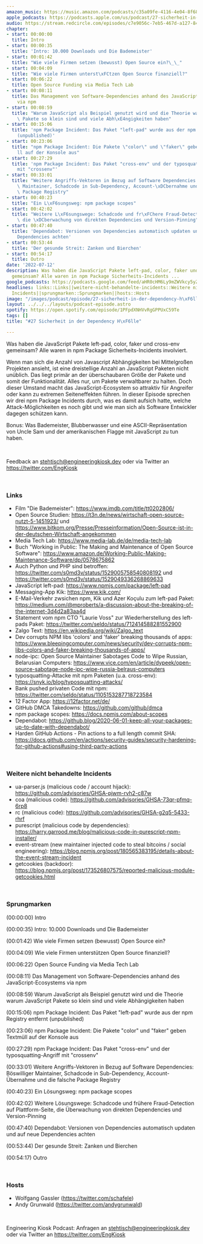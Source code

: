 ```yaml
---
amazon_music: https://music.amazon.com/podcasts/c35a09fe-4116-4e04-8f68-77d61b112e46/episodes/e8d90855-9b3f-419c-9542-57c3a97b4b77/engineering-kiosk-27-sicherheit-in-der-dependency-h%C3%B6lle
apple_podcasts: https://podcasts.apple.com/us/podcast/27-sicherheit-in-der-dependency-h%C3%B6lle/id1603082924?i=1000569619207&uo=4
audio: https://stream.redcircle.com/episodes/c7e9056c-7eb5-467d-a127-846879640678/stream.mp3
chapter:
- start: 00:00:00
  title: Intro
- start: 00:00:35
  title: 'Intro: 10.000 Downloads und Die Bademeister'
- start: 00:01:42
  title: "Wie viele Firmen setzen (bewusst) Open Source ein?\_\_"
- start: 00:04:09
  title: "Wie viele Firmen unterst\xFCtzen Open Source finanziell?"
- start: 00:06:22
  title: Open Source Funding via Media Tech Lab
- start: 00:08:11
  title: Das Management von Software-Dependencies anhand des JavaScript-Ecosystems
    via npm
- start: 00:08:59
  title: "Warum JavaScript als Beispiel genutzt wird und die Theorie warum JavaScript\
    \ Pakete so klein sind und viele Abh\xE4ngigkeiten haben"
- start: 00:15:06
  title: 'npm Package Incident: Das Paket "left-pad" wurde aus der npm Registry entfernt
    (unpublished)'
- start: 00:23:06
  title: "npm Package Incident: Die Pakete \"color\" und \"faker\" geben Textm\xFC\
    ll auf der Konsole aus"
- start: 00:27:29
  title: 'npm Package Incident: Das Paket "cross-env" und der typosquatting-Angriff
    mit "crossenv"'
- start: 00:33:01
  title: "Weitere Angriffs-Vektoren in Bezug auf Software Dependencies: B\xF6swilliger\
    \ Maintainer, Schadcode in Sub-Dependency, Account-\xDCbernahme und die falsche\
    \ Package Registry"
- start: 00:40:23
  title: "Ein L\xF6sungsweg: npm package scopes"
- start: 00:42:02
  title: "Weitere L\xF6sungswege: Schadcode und fr\xFChere Fraud-Detection auf Plattform-Seite,\
    \ die \xDCberwachung von direkten Dependencies und Version-Pinning"
- start: 00:47:40
  title: 'Dependabot: Versionen von Dependencies automatisch updaten und auf neue
    Dependencies achten'
- start: 00:53:44
  title: 'Der gesunde Streit: Zanken und Bierchen'
- start: 00:54:17
  title: Outro
date: '2022-07-12'
description: Was haben die JavaScript Pakete left-pad, color, faker und cross-env
  gemeinsam? Alle waren in npm Package Sicherheits-Incidents ...
google_podcasts: https://podcasts.google.com/feed/aHR0cHM6Ly9mZWVkcy5yZWRjaXJjbGUuY29tLzBlY2ZkZmQ3LWZkYTEtNGMzZC05NTE1LTQ3NjcyN2Y5ZGY1ZQ/episode/NDVkOTA4NTItZmUyYi00MTkyLWI4OTctY2VlMWZjMGMxZjky?sa=X&ved=2ahUKEwig3e-E1PL4AhUmGVkFHYtJBAsQkfYCegQIARAF
headlines: links::Links||weitere-nicht-behandelte-incidents::Weitere nicht behandelte
  Incidents||sprungmarken::Sprungmarken||hosts::Hosts
image: "/images/podcast/episode/27-sicherheit-in-der-dependency-h\xF6lle.jpg"
layout: ../../../layouts/podcast-episode.astro
spotify: https://open.spotify.com/episode/1PFpdXNHVvRgGPPUxC59Te
tags: []
title: "#27 Sicherheit in der Dependency H\xF6lle"

---
```

<p><span>Was haben die JavaScript Pakete left-pad, color, faker und cross-env gemeinsam? Alle waren in npm Package Sicherheits-Incidents involviert.</span></p><p><span>Wenn man sich die Anzahl von Javascript Abhängigkeiten bei Mittelgroßen Projekten ansieht, ist eine dreistellige Anzahl an JavaScript Paketen nicht unüblich. Das liegt primär an der überschaubaren Größe der Pakete und somit der Funktionalität. Alles nur, um Pakete verwaltbarer zu halten. Doch dieser Umstand macht das JavaScript-Ecosystem so attraktiv für Angreifer oder kann zu extremen Seiteneffekten führen. In dieser Episode sprechen wir drei npm Package Incidents durch, was es damit aufsich hatte, welche Attack-Möglichkeiten es noch gibt und wie man sich als Software Entwickler dagegen schützen kann.</span></p><p><span>Bonus: Was Bademeister, Blubberwasser und eine ASCII-Repräsentation von Uncle Sam und der amerikanischen Flagge mit JavaScript zu tun haben.</span></p><p><br></p><p><span>Feedback an </span><a href="mailto:stehtisch@engineeringkiosk.dev" rel="nofollow">stehtisch@engineeringkiosk.dev</a><span> oder via Twitter an </span><a href="https://twitter.com/EngKiosk" rel="nofollow">https://twitter.com/EngKiosk</a></p><p><br></p><h3 id="links">Links</h3><ul><li><span>Film &#34;Die Bademeister&#34;: </span><a href="https://www.imdb.com/title/tt0202806/" rel="nofollow">https://www.imdb.com/title/tt0202806/</a></li><li><span>Open Source Studien: </span><a href="https://t3n.de/news/wirtschaft-open-source-nutzt-5-1451923/" rel="nofollow">https://t3n.de/news/wirtschaft-open-source-nutzt-5-1451923/</a><span> und </span><a href="https://www.bitkom.org/Presse/Presseinformation/Open-Source-ist-in-der-deutschen-Wirtschaft-angekommen" rel="nofollow">https://www.bitkom.org/Presse/Presseinformation/Open-Source-ist-in-der-deutschen-Wirtschaft-angekommen</a><span> </span></li><li><span>Media Tech Lab: </span><a href="https://www.media-lab.de/de/media-tech-lab" rel="nofollow">https://www.media-lab.de/de/media-tech-lab</a></li><li><span>Buch &#34;Working in Public: The Making and Maintenance of Open Source Software&#34;: </span><a href="https://www.amazon.de/Working-Public-Making-Maintenance-Software/dp/0578675862" rel="nofollow">https://www.amazon.de/Working-Public-Making-Maintenance-Software/dp/0578675862</a></li><li><span>Auch Python und PHP sind betroffen: </span><a href="https://twitter.com/s0md3v/status/1529005758540808192" rel="nofollow">https://twitter.com/s0md3v/status/1529005758540808192</a><span> und </span><a href="https://twitter.com/s0md3v/status/1529049336268869633" rel="nofollow">https://twitter.com/s0md3v/status/1529049336268869633</a></li><li><span>JavaScript left-pad: </span><a href="https://www.npmjs.com/package/left-pad" rel="nofollow">https://www.npmjs.com/package/left-pad</a></li><li><span>Messaging-App Kik: </span><a href="https://www.kik.com/" rel="nofollow">https://www.kik.com/</a></li><li><span>E-Mail-Verkehr zwsichen npm, Kik und Azer Koçulu zum left-pad Paket: </span><a href="https://medium.com/@mproberts/a-discussion-about-the-breaking-of-the-internet-3d4d2a83aa4d" rel="nofollow">https://medium.com/@mproberts/a-discussion-about-the-breaking-of-the-internet-3d4d2a83aa4d</a></li><li><span>Statement vom npm CTO &#34;Laurie Voss&#34; zur Wiederherstellung des left-pads Paket: </span><a href="https://twitter.com/seldo/status/712414588281552900" rel="nofollow">https://twitter.com/seldo/status/712414588281552900</a></li><li><span>Zalgo Text: </span><a href="https://en.wikipedia.org/wiki/Zalgo_text" rel="nofollow">https://en.wikipedia.org/wiki/Zalgo_text</a></li><li><span>Dev corrupts NPM libs &#39;colors&#39; and &#39;faker&#39; breaking thousands of apps: </span><a href="https://www.bleepingcomputer.com/news/security/dev-corrupts-npm-libs-colors-and-faker-breaking-thousands-of-apps/" rel="nofollow">https://www.bleepingcomputer.com/news/security/dev-corrupts-npm-libs-colors-and-faker-breaking-thousands-of-apps/</a></li><li><span>node-ipc: Open Source Maintainer Sabotages Code to Wipe Russian, Belarusian Computers: </span><a href="https://www.vice.com/en/article/dypeek/open-source-sabotage-node-ipc-wipe-russia-belraus-computers" rel="nofollow">https://www.vice.com/en/article/dypeek/open-source-sabotage-node-ipc-wipe-russia-belraus-computers</a></li><li><span>typosquatting-Attacke mit npm Paketen (u.a. cross-env): </span><a href="https://snyk.io/blog/typosquatting-attacks/" rel="nofollow">https://snyk.io/blog/typosquatting-attacks/</a></li><li><span>Bank pushed privaten Code mit npm: </span><a href="https://twitter.com/seldo/status/1105153287718723584" rel="nofollow">https://twitter.com/seldo/status/1105153287718723584</a></li><li><span>12 Factor App: </span><a href="https://12factor.net/de/" rel="nofollow">https://12factor.net/de/</a></li><li><span>GitHub DMCA Takedowns: </span><a href="https://github.com/github/dmca" rel="nofollow">https://github.com/github/dmca</a></li><li><span>npm package scopes: </span><a href="https://docs.npmjs.com/about-scopes" rel="nofollow">https://docs.npmjs.com/about-scopes</a></li><li><span>Dependabot: </span><a href="https://github.blog/2020-06-01-keep-all-your-packages-up-to-date-with-dependabot/" rel="nofollow">https://github.blog/2020-06-01-keep-all-your-packages-up-to-date-with-dependabot/</a><span> </span></li><li><span>Harden GitHub Actions - Pin actions to a full length commit SHA: </span><a href="https://docs.github.com/en/actions/security-guides/security-hardening-for-github-actions#using-third-party-actions" rel="nofollow">https://docs.github.com/en/actions/security-guides/security-hardening-for-github-actions#using-third-party-actions</a></li></ul><p><br></p><h3 id="weitere-nicht-behandelte-incidents">Weitere nicht behandelte Incidents</h3><ul><li><span>ua-parser.js (malicious code / account hijack): </span><a href="https://github.com/advisories/GHSA-pjwm-rvh2-c87w" rel="nofollow">https://github.com/advisories/GHSA-pjwm-rvh2-c87w</a></li><li><span>coa (malicious code): </span><a href="https://github.com/advisories/GHSA-73qr-pfmq-6rp8" rel="nofollow">https://github.com/advisories/GHSA-73qr-pfmq-6rp8</a></li><li><span>rc (malicious code): </span><a href="https://github.com/advisories/GHSA-g2q5-5433-rhrf" rel="nofollow">https://github.com/advisories/GHSA-g2q5-5433-rhrf</a></li><li><span>purescript (malicious code by dependencies): </span><a href="https://harry.garrood.me/blog/malicious-code-in-purescript-npm-installer/" rel="nofollow">https://harry.garrood.me/blog/malicious-code-in-purescript-npm-installer/</a></li><li><span>event-stream (new maintainer injected code to steal bitcoins / social engineering): </span><a href="https://blog.npmjs.org/post/180565383195/details-about-the-event-stream-incident" rel="nofollow">https://blog.npmjs.org/post/180565383195/details-about-the-event-stream-incident</a></li><li><span>getcookies (backdoor): </span><a href="https://blog.npmjs.org/post/173526807575/reported-malicious-module-getcookies.html" rel="nofollow">https://blog.npmjs.org/post/173526807575/reported-malicious-module-getcookies.html</a></li></ul><p><br></p><h3 id="sprungmarken">Sprungmarken</h3><p><span>(00:00:00) Intro</span></p><p><span>(00:00:35) Intro: 10.000 Downloads und Die Bademeister</span></p><p><span>(00:01:42) Wie viele Firmen setzen (bewusst) Open Source ein?  </span></p><p><span>(00:04:09) Wie viele Firmen unterstützen Open Source finanziell?</span></p><p><span>(00:06:22) Open Source Funding via Media Tech Lab</span></p><p><span>(00:08:11) Das Management von Software-Dependencies anhand des JavaScript-Ecosystems via npm</span></p><p><span>(00:08:59) Warum JavaScript als Beispiel genutzt wird und die Theorie warum JavaScript Pakete so klein sind und viele Abhängigkeiten haben</span></p><p><span>(00:15:06) npm Package Incident: Das Paket &#34;left-pad&#34; wurde aus der npm Registry entfernt (unpublished)</span></p><p><span>(00:23:06) npm Package Incident: Die Pakete &#34;color&#34; und &#34;faker&#34; geben Textmüll auf der Konsole aus</span></p><p><span>(00:27:29) npm Package Incident: Das Paket &#34;cross-env&#34; und der typosquatting-Angriff mit &#34;crossenv&#34;</span></p><p><span>(00:33:01) Weitere Angriffs-Vektoren in Bezug auf Software Dependencies: Böswilliger Maintainer, Schadcode in Sub-Dependency, Account-Übernahme und die falsche Package Registry</span></p><p><span>(00:40:23) Ein Lösungsweg: npm package scopes</span></p><p><span>(00:42:02) Weitere Lösungswege: Schadcode und frühere Fraud-Detection auf Plattform-Seite, die Überwachung von direkten Dependencies und Version-Pinning</span></p><p><span>(00:47:40) Dependabot: Versionen von Dependencies automatisch updaten und auf neue Dependencies achten</span></p><p><span>(00:53:44) Der gesunde Streit: Zanken und Bierchen</span></p><p><span>(00:54:17) Outro</span></p><p><br></p><h3 id="hosts">Hosts</h3><ul><li><span>Wolfgang Gassler (</span><a href="https://twitter.com/schafele" rel="nofollow">https://twitter.com/schafele</a><span>)</span></li><li><span>Andy Grunwald (</span><a href="https://twitter.com/andygrunwald" rel="nofollow">https://twitter.com/andygrunwald</a><span>)</span></li></ul><p><br></p><p><span>Engineering Kiosk Podcast: Anfragen an </span><a href="http://stehtisch@engineeringkiosk.dev" rel="nofollow">stehtisch@engineeringkiosk.dev</a><span> oder via Twitter an </span><a href="https://twitter.com/EngKiosk" rel="nofollow">https://twitter.com/EngKiosk</a></p>